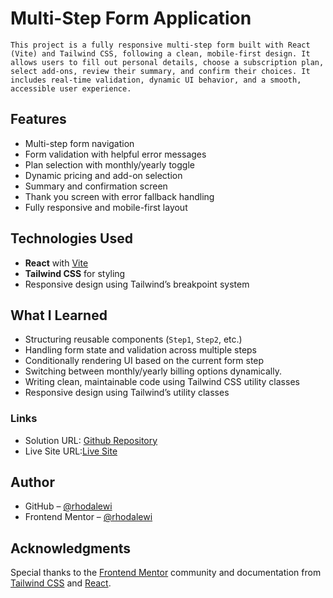 # Multi-Step Form Application
    This project is a fully responsive multi-step form built with React (Vite) and Tailwind CSS, following a clean, mobile-first design. It allows users to fill out personal details, choose a subscription plan, select add-ons, review their summary, and confirm their choices. It includes real-time validation, dynamic UI behavior, and a smooth, accessible user experience.

## Features

-  Multi-step form navigation
-  Form validation with helpful error messages
-  Plan selection with monthly/yearly toggle
-  Dynamic pricing and add-on selection
-  Summary and confirmation screen
-  Thank you screen with error fallback handling
-  Fully responsive and mobile-first layout

## Technologies Used

- **React** with [Vite](https://vitejs.dev/)
- **Tailwind CSS** for styling
- Responsive design using Tailwind’s breakpoint system

## What I Learned

- Structuring reusable components (`Step1`, `Step2`, etc.)
- Handling form state and validation across multiple steps
- Conditionally rendering UI based on the current form step
- Switching between monthly/yearly billing options dynamically.
- Writing clean, maintainable code using Tailwind CSS utility classes
- Responsive design using Tailwind’s utility classes

### Links

- Solution URL: [Github Repository](https://github.com/rhodalewi/Multi-Step-Form)
- Live Site URL:[Live Site](https://multi-step-form-alewi-rhoda-oyinkanaols-projects.vercel.app/)

## Author

- GitHub – [@rhodalewi](https://github.com/rhodalewi)
- Frontend Mentor – [@rhodalewi](https://www.frontendmentor.io/profile/rhodalewi)

## Acknowledgments

Special thanks to the [Frontend Mentor](https://www.frontendmentor.io) community and documentation from [Tailwind CSS](https://tailwindcss.com/docs) and [React](https://react.dev/).
